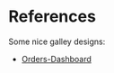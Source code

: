 # References

Some nice galley designs:

* [Orders-Dashboard](https://dribbble.com/shots/20053132-Orders-Dashboard)